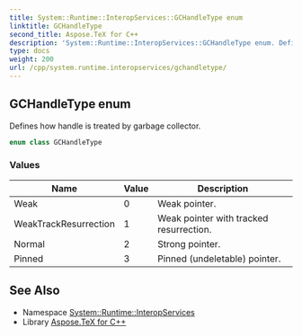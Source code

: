 ```yaml
---
title: System::Runtime::InteropServices::GCHandleType enum
linktitle: GCHandleType
second_title: Aspose.TeX for C++
description: 'System::Runtime::InteropServices::GCHandleType enum. Defines how handle is treated by garbage collector in C++.'
type: docs
weight: 200
url: /cpp/system.runtime.interopservices/gchandletype/
---
```

## GCHandleType enum


Defines how handle is treated by garbage collector.

```cpp
enum class GCHandleType
```

### Values

| Name | Value | Description |
| --- | --- | --- |
| Weak | 0 | Weak pointer. |
| WeakTrackResurrection | 1 | Weak pointer with tracked resurrection. |
| Normal | 2 | Strong pointer. |
| Pinned | 3 | Pinned (undeletable) pointer. |

## See Also

* Namespace [System::Runtime::InteropServices](../)
* Library [Aspose.TeX for C++](../../)

